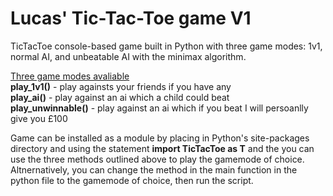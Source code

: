 # Lucas' Tic-Tac-Toe game V1
TicTacToe console-based game built in Python with three game modes: 1v1, normal AI, and unbeatable AI with the minimax algorithm.

<ins>Three game modes avaliable</ins>
<br>
**play_1v1()** - play againsts your friends if you have any
<br>
**play_ai()** - play against an ai which a child could beat
<br>
**play_unwinnable()** - play against an ai which if you beat I will persoanlly give you £100
<br>

Game can be installed as a module by placing in Python's site-packages directory and using the statement **import TicTacToe as T** and the you can use the three methods outlined above to play the gamemode of choice. Altnernatively, you can change the method in the main function in the python file to the gamemode of choice, then run the script.
